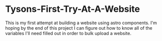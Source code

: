 # Tysons-First-Try-At-A-Website

This is my first attempt at building a website using astro components. I'm hoping by the end of this project I can figure out how to know all of the variables I'll need filled out in order to bulk upload a website.
